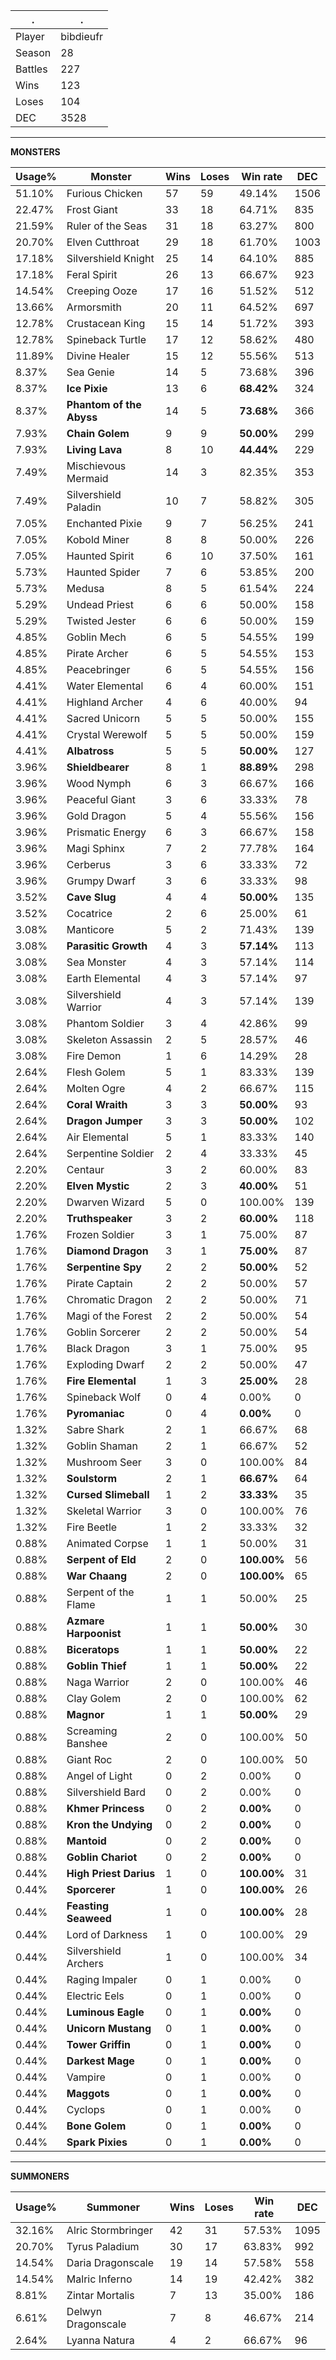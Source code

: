 .|.
|-|-
Player|bibdieufr
Season|28
Battles|227
Wins|123
Loses|104
DEC|3528

---
**MONSTERS**

Usage%|Monster|Wins|Loses|Win rate|DEC|
-|-|-|-|-|-|
51.10%|Furious Chicken|57|59|49.14%|1506|
22.47%|Frost Giant|33|18|64.71%|835|
21.59%|Ruler of the Seas|31|18|63.27%|800|
20.70%|Elven Cutthroat|29|18|61.70%|1003|
17.18%|Silvershield Knight|25|14|64.10%|885|
17.18%|Feral Spirit|26|13|66.67%|923|
14.54%|Creeping Ooze|17|16|51.52%|512|
13.66%|Armorsmith|20|11|64.52%|697|
12.78%|Crustacean King|15|14|51.72%|393|
12.78%|Spineback Turtle|17|12|58.62%|480|
11.89%|Divine Healer|15|12|55.56%|513|
8.37%|Sea Genie|14|5|73.68%|396|
8.37%|**Ice Pixie**|13|6|**68.42%**|324|
8.37%|**Phantom of the Abyss**|14|5|**73.68%**|366|
7.93%|**Chain Golem**|9|9|**50.00%**|299|
7.93%|**Living Lava**|8|10|**44.44%**|229|
7.49%|Mischievous Mermaid|14|3|82.35%|353|
7.49%|Silvershield Paladin|10|7|58.82%|305|
7.05%|Enchanted Pixie|9|7|56.25%|241|
7.05%|Kobold Miner|8|8|50.00%|226|
7.05%|Haunted Spirit|6|10|37.50%|161|
5.73%|Haunted Spider|7|6|53.85%|200|
5.73%|Medusa|8|5|61.54%|224|
5.29%|Undead Priest|6|6|50.00%|158|
5.29%|Twisted Jester|6|6|50.00%|159|
4.85%|Goblin Mech|6|5|54.55%|199|
4.85%|Pirate Archer|6|5|54.55%|153|
4.85%|Peacebringer|6|5|54.55%|156|
4.41%|Water Elemental|6|4|60.00%|151|
4.41%|Highland Archer|4|6|40.00%|94|
4.41%|Sacred Unicorn|5|5|50.00%|155|
4.41%|Crystal Werewolf|5|5|50.00%|159|
4.41%|**Albatross**|5|5|**50.00%**|127|
3.96%|**Shieldbearer**|8|1|**88.89%**|298|
3.96%|Wood Nymph|6|3|66.67%|166|
3.96%|Peaceful Giant|3|6|33.33%|78|
3.96%|Gold Dragon|5|4|55.56%|156|
3.96%|Prismatic Energy|6|3|66.67%|158|
3.96%|Magi Sphinx|7|2|77.78%|164|
3.96%|Cerberus|3|6|33.33%|72|
3.96%|Grumpy Dwarf|3|6|33.33%|98|
3.52%|**Cave Slug**|4|4|**50.00%**|135|
3.52%|Cocatrice|2|6|25.00%|61|
3.08%|Manticore|5|2|71.43%|139|
3.08%|**Parasitic Growth**|4|3|**57.14%**|113|
3.08%|Sea Monster|4|3|57.14%|114|
3.08%|Earth Elemental|4|3|57.14%|97|
3.08%|Silvershield Warrior|4|3|57.14%|139|
3.08%|Phantom Soldier|3|4|42.86%|99|
3.08%|Skeleton Assassin|2|5|28.57%|46|
3.08%|Fire Demon|1|6|14.29%|28|
2.64%|Flesh Golem|5|1|83.33%|139|
2.64%|Molten Ogre|4|2|66.67%|115|
2.64%|**Coral Wraith**|3|3|**50.00%**|93|
2.64%|**Dragon Jumper**|3|3|**50.00%**|102|
2.64%|Air Elemental|5|1|83.33%|140|
2.64%|Serpentine Soldier|2|4|33.33%|45|
2.20%|Centaur|3|2|60.00%|83|
2.20%|**Elven Mystic**|2|3|**40.00%**|51|
2.20%|Dwarven Wizard|5|0|100.00%|139|
2.20%|**Truthspeaker**|3|2|**60.00%**|118|
1.76%|Frozen Soldier|3|1|75.00%|87|
1.76%|**Diamond Dragon**|3|1|**75.00%**|87|
1.76%|**Serpentine Spy**|2|2|**50.00%**|52|
1.76%|Pirate Captain|2|2|50.00%|57|
1.76%|Chromatic Dragon|2|2|50.00%|71|
1.76%|Magi of the Forest|2|2|50.00%|54|
1.76%|Goblin Sorcerer|2|2|50.00%|54|
1.76%|Black Dragon|3|1|75.00%|95|
1.76%|Exploding Dwarf|2|2|50.00%|47|
1.76%|**Fire Elemental**|1|3|**25.00%**|28|
1.76%|Spineback Wolf|0|4|0.00%|0|
1.76%|**Pyromaniac**|0|4|**0.00%**|0|
1.32%|Sabre Shark|2|1|66.67%|68|
1.32%|Goblin Shaman|2|1|66.67%|52|
1.32%|Mushroom Seer|3|0|100.00%|84|
1.32%|**Soulstorm**|2|1|**66.67%**|64|
1.32%|**Cursed Slimeball**|1|2|**33.33%**|35|
1.32%|Skeletal Warrior|3|0|100.00%|76|
1.32%|Fire Beetle|1|2|33.33%|32|
0.88%|Animated Corpse|1|1|50.00%|31|
0.88%|**Serpent of Eld**|2|0|**100.00%**|56|
0.88%|**War Chaang**|2|0|**100.00%**|65|
0.88%|Serpent of the Flame|1|1|50.00%|25|
0.88%|**Azmare Harpoonist**|1|1|**50.00%**|30|
0.88%|**Biceratops**|1|1|**50.00%**|22|
0.88%|**Goblin Thief**|1|1|**50.00%**|22|
0.88%|Naga Warrior|2|0|100.00%|46|
0.88%|Clay Golem|2|0|100.00%|62|
0.88%|**Magnor**|1|1|**50.00%**|29|
0.88%|Screaming Banshee|2|0|100.00%|50|
0.88%|Giant Roc|2|0|100.00%|50|
0.88%|Angel of Light|0|2|0.00%|0|
0.88%|Silvershield Bard|0|2|0.00%|0|
0.88%|**Khmer Princess**|0|2|**0.00%**|0|
0.88%|**Kron the Undying**|0|2|**0.00%**|0|
0.88%|**Mantoid**|0|2|**0.00%**|0|
0.88%|**Goblin Chariot**|0|2|**0.00%**|0|
0.44%|**High Priest Darius**|1|0|**100.00%**|31|
0.44%|**Sporcerer**|1|0|**100.00%**|26|
0.44%|**Feasting Seaweed**|1|0|**100.00%**|28|
0.44%|Lord of Darkness|1|0|100.00%|29|
0.44%|Silvershield Archers|1|0|100.00%|34|
0.44%|Raging Impaler|0|1|0.00%|0|
0.44%|Electric Eels|0|1|0.00%|0|
0.44%|**Luminous Eagle**|0|1|**0.00%**|0|
0.44%|**Unicorn Mustang**|0|1|**0.00%**|0|
0.44%|**Tower Griffin**|0|1|**0.00%**|0|
0.44%|**Darkest Mage**|0|1|**0.00%**|0|
0.44%|Vampire|0|1|0.00%|0|
0.44%|**Maggots**|0|1|**0.00%**|0|
0.44%|Cyclops|0|1|0.00%|0|
0.44%|**Bone Golem**|0|1|**0.00%**|0|
0.44%|**Spark Pixies**|0|1|**0.00%**|0|

---
**SUMMONERS**

Usage%|Summoner|Wins|Loses|Win rate|DEC|
-|-|-|-|-|-|
32.16%|Alric Stormbringer|42|31|57.53%|1095|
20.70%|Tyrus Paladium|30|17|63.83%|992|
14.54%|Daria Dragonscale|19|14|57.58%|558|
14.54%|Malric Inferno|14|19|42.42%|382|
8.81%|Zintar Mortalis|7|13|35.00%|186|
6.61%|Delwyn Dragonscale|7|8|46.67%|214|
2.64%|Lyanna Natura|4|2|66.67%|96|
